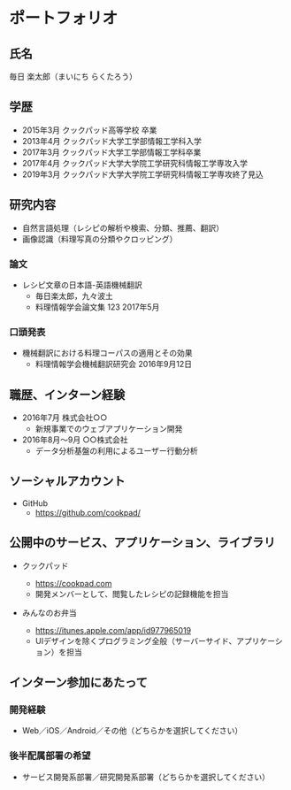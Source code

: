 # ポートフォリオ

## 氏名

毎日 楽太郎（まいにち らくたろう）

## 学歴

- 2015年3月 クックパッド高等学校 卒業
- 2013年4月 クックパッド大学工学部情報工学科入学
- 2017年3月 クックパッド大学工学部情報工学科卒業
- 2017年4月 クックパッド大学大学院工学研究科情報工学専攻入学
- 2019年3月 クックパッド大学大学院工学研究科情報工学専攻終了見込

## 研究内容

- 自然言語処理（レシピの解析や検索、分類、推薦、翻訳）
- 画像認識（料理写真の分類やクロッピング）

### 論文

- レシピ文章の日本語-英語機械翻訳
    - 毎日楽太郎，九々波土
    - 料理情報学会論文集 123 2017年5月

### 口頭発表

- 機械翻訳における料理コーパスの適用とその効果
    - 料理情報学会機械翻訳研究会 2016年9月12日

## 職歴、インターン経験

- 2016年7月 株式会社○○
    - 新規事業でのウェブアプリケーション開発
- 2016年8月〜9月 ○○株式会社
    - データ分析基盤の利用によるユーザー行動分析

## ソーシャルアカウント

- GitHub
    - https://github.com/cookpad/

## 公開中のサービス、アプリケーション、ライブラリ

- クックパッド
    - https://cookpad.com
    - 開発メンバーとして、閲覧したレシピの記録機能を担当

- みんなのお弁当
    - https://itunes.apple.com/app/id977965019
    - UIデザインを除くプログラミング全般（サーバーサイド、アプリケーション）を担当

## インターン参加にあたって

### 開発経験

- Web／iOS／Android／その他（どちらかを選択してください）

### 後半配属部署の希望

- サービス開発系部署／研究開発系部署（どちらかを選択してください）

